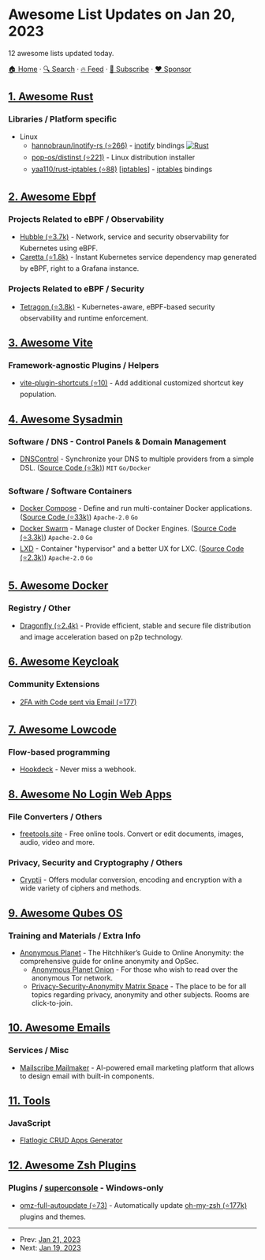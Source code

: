 # Awesome List Updates on Jan 20, 2023

12 awesome lists updated today.

[🏠 Home](/README.md) · [🔍 Search](https://www.trackawesomelist.com/search/) · [🔥 Feed](https://www.trackawesomelist.com/rss.xml) · [📮 Subscribe](https://trackawesomelist.us17.list-manage.com/subscribe?u=d2f0117aa829c83a63ec63c2f&id=36a103854c) · [❤️  Sponsor](https://github.com/sponsors/theowenyoung)



## [1. Awesome Rust](/content/rust-unofficial/awesome-rust/README.md)

### Libraries / Platform specific

*   Linux
    *   [hannobraun/inotify-rs (⭐266)](https://github.com/hannobraun/inotify-rs) - [inotify](https://en.wikipedia.org/wiki/Inotify) bindings [![Rust](https://github.com/hannobraun/inotify-rs/actions/workflows/rust.yml/badge.svg)](https://github.com/hannobraun/inotify-rs/actions/workflows/rust.yml)
    *   [pop-os/distinst (⭐221)](https://github.com/pop-os/distinst/) - Linux distribution installer
    *   [yaa110/rust-iptables (⭐88)](https://github.com/yaa110/rust-iptables) \[[iptables](https://crates.io/crates/iptables)] - [iptables](https://www.netfilter.org/projects/iptables/index.html) bindings

## [2. Awesome Ebpf](/content/zoidbergwill/awesome-ebpf/README.md)

### Projects Related to eBPF / Observability

*   [Hubble (⭐3.7k)](https://github.com/cilium/hubble) - Network, service and security observability for Kubernetes using eBPF.
*   [Caretta (⭐1.8k)](https://github.com/groundcover-com/caretta) - Instant Kubernetes service dependency map generated by eBPF, right to a Grafana instance.

### Projects Related to eBPF / Security

*   [Tetragon (⭐3.8k)](https://github.com/cilium/tetragon) - Kubernetes-aware, eBPF-based security observability and runtime enforcement.

## [3. Awesome Vite](/content/vitejs/awesome-vite/README.md)

### Framework-agnostic Plugins / Helpers

*   [vite-plugin-shortcuts (⭐10)](https://github.com/kinfuy/vite-plugin-shortcuts) - Add additional customized shortcut key population.

## [4. Awesome Sysadmin](/content/awesome-foss/awesome-sysadmin/README.md)

### Software / DNS - Control Panels & Domain Management

*   [DNSControl](https://stackexchange.github.io/dnscontrol/) - Synchronize your DNS to multiple providers from a simple DSL. ([Source Code (⭐3k)](https://github.com/StackExchange/dnscontrol)) `MIT` `Go/Docker`

### Software / Software Containers

*   [Docker Compose](https://docs.docker.com/compose/) - Define and run multi-container Docker applications. ([Source Code (⭐33k)](https://github.com/docker/compose)) `Apache-2.0` `Go`
*   [Docker Swarm](https://docs.docker.com/engine/swarm/) - Manage cluster of Docker Engines. ([Source Code (⭐3.3k)](https://github.com/moby/swarmkit)) `Apache-2.0` `Go`
*   [LXD](https://linuxcontainers.org/lxd/) - Container "hypervisor" and a better UX for LXC. ([Source Code (⭐2.3k)](https://github.com/lxc/lxd)) `Apache-2.0` `Go`

## [5. Awesome Docker](/content/veggiemonk/awesome-docker/README.md)

### Registry / Other

*   [Dragonfly (⭐2.4k)](https://github.com/dragonflyoss/Dragonfly2) - Provide efficient, stable and secure file distribution and image acceleration based on p2p technology.

## [6. Awesome Keycloak](/content/thomasdarimont/awesome-keycloak/README.md)

### Community Extensions

*   [2FA with Code sent via Email (⭐177)](https://github.com/mesutpiskin/keycloak-2fa-email-authenticator)

## [7. Awesome Lowcode](/content/antdimot/awesome-lowcode/README.md)

### Flow-based programming

*   [Hookdeck](https://hookdeck.com/) - Never miss a webhook.

## [8. Awesome No Login Web Apps](/content/aviaryan/awesome-no-login-web-apps/README.md)

### File Converters / Others

*   [freetools.site](https://freetools.site/) - Free online tools. Convert or edit documents, images, audio, video and more.

### Privacy, Security and Cryptography / Others

*   [Cryptii](https://cryptii.com) - Offers modular conversion, encoding and encryption with a wide variety of ciphers and methods.

## [9. Awesome Qubes OS](/content/xn0px90/Awesome-Qubes-OS/README.md)

### Training and Materials / Extra Info

*   [Anonymous Planet](https://anonymousplanet.org) - The Hitchhiker’s Guide to Online Anonymity: the comprehensive guide for online anonymity and OpSec.
    *   [Anonymous Planet Onion](http://thgtoa27ujspeqxasrfvcf5aozqdczvgmwgorrmblh6jn4nino3spcqd.onion/) - For those who wish to read over the anonymous Tor network.
    *   [Privacy-Security-Anonymity Matrix Space](https://psa.anonymousplanet.org/) - The place to be for all topics regarding privacy, anonymity and other subjects. Rooms are click-to-join.

## [10. Awesome Emails](/content/jonathandion/awesome-emails/README.md)

### Services / Misc

*   [Mailscribe Mailmaker](https://mailscribe.com/page/mailmaker) - AI-powered email marketing platform that allows to design email with built-in components.

## [11. Tools](/content/lvwzhen/tools/README.md)

### JavaScript

*   [Flatlogic CRUD Apps Generator](https://flatlogic)

## [12. Awesome Zsh Plugins](/content/unixorn/awesome-zsh-plugins/README.md)

### Plugins / [superconsole](https://github.com/alexchmykhalo/superconsole) - Windows-only

*   [omz-full-autoupdate (⭐73)](https://github.com/Pilaton/OhMyZsh-full-autoupdate) - Automatically update [oh-my-zsh (⭐177k)](https://github.com/ohmyzsh/ohmyzsh) plugins and themes.

---

- Prev: [Jan 21, 2023](/content/2023/01/21/README.md)
- Next: [Jan 19, 2023](/content/2023/01/19/README.md)